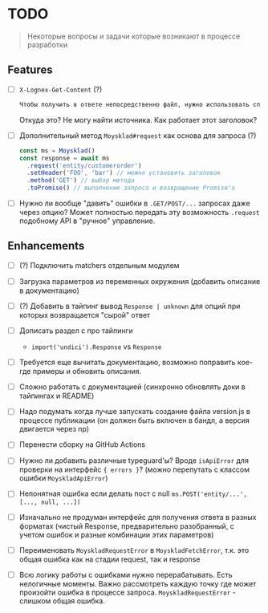 # TODO

> Некоторые вопросы и задачи которые возникают в процессе разработки

## Features

- [ ] `X-Lognex-Get-Content` (?)

  ```txt
  Чтобы получить в ответе непосредственно файл, нужно использовать специальный заголовок X-Lognex-Get-Content со значение true - увидел, что этой информации нет в документации, это будет исправлено.
  ```

  Откуда это? Не могу найти источника. Как работает этот заголовок?

- [ ] Дополнительный метод `Moysklad#request` как основа для запроса (?)

  ```js
  const ms = Moysklad()
  const response = await ms
    .request('entity/customerorder')
    .setHeader('FOO', 'bar') // можно установить заголовок
    .method('GET') // выбор метода
    .toPromise() // выполнение запроса и возвращение Promise'а
  ```

- [ ] Нужно ли вообще "давить" ошибки в `.GET/POST/...` запросах даже через опцию? Может полностью передать эту возможность `.request` подобному API в "ручное" управление.

## Enhancements

- [ ] (?) Подключить matchers отдельным модулем

- [ ] Загрузка параметров из переменных окружения (добавить описание в документацию)

- [ ] (?) Добавить в тайпинг вывод `Response | unknown` для опций при которых возвращается "сырой" ответ

- [ ] Дописать раздел с про тайпинги

  - `import('undici').Response` vs `Response`

- [ ] Требуется еще вычитать документацию, возможно поправить кое-где примеры и обновить описания.

- [ ] Сложно работать с документацией (синхронно обновлять доки в тайпингах и README)

- [ ] Надо подумать когда лучше запускать создание файла version.js в процессе публикации (он должен быть включен в бандл, а версия двигается через np)

- [ ] Перенести сборку на GitHub Actions

- [ ] Нужно ли добавить различные typeguard'ы? Вроде `isApiError` для проверки на интерфейс `{ errors }`? (можно перепутать с классом ошибки `MoyskladApiError`)

- [ ] Непонятная ошибка если делать пост с null `ms.POST('entity/...', [..., null, ...])`

- [ ] Изначально не продуман интерфейс для получения ответа в разных форматах (чистый Response, предварительно разобранный, с учетом ошибок и разные комбинации этих параметров)

- [ ] Переименовать `MoyskladRequestError` в `MoyskladFetchError`, т.к. это общая ошибка как на стадии request, так и response

- [ ] Всю логику работы с ошибками нужно перерабатывать. Есть нелогичные моменты. Важно рассмотреть каждую точку где может произойти ошибка в процессе запроса. `MoyskladRequestError` - слишком общая ошибка.
